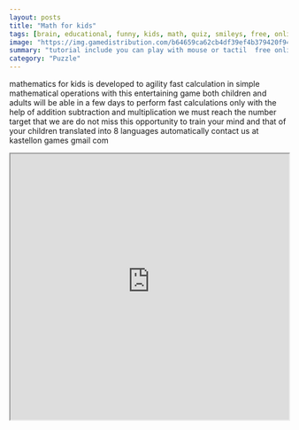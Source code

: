 ```yaml
---
layout: posts
title: "Math for kids"
tags: [brain, educational, funny, kids, math, quiz, smileys, free, online, games, oyna, game, free, games, play, play, games]
image: "https://img.gamedistribution.com/b64659ca62cb4df39ef4b379420f9430.jpg"
summary: "tutorial include you can play with mouse or tactil  free online games oyna game free games play play games"
category: "Puzzle"
---
```


mathematics for kids is developed to agility fast calculation in simple mathematical operations with this entertaining game both children and adults will be able in a few days to perform fast calculations only with the help of addition subtraction and multiplication we must reach the number target that we are do not miss this opportunity to train your mind and that of your children translated into 8 languages automatically contact us at kastellon games gmail com

<iframe width="100%" height="480px;" src="https://html5.gamedistribution.com/b64659ca62cb4df39ef4b379420f9430/"></iframe>